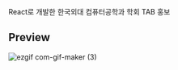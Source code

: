 React로 개발한 한국외대 컴퓨터공학과 학회 TAB 홍보

## Preview  
![ezgif com-gif-maker (3)](https://user-images.githubusercontent.com/62490238/109424297-77ab6800-7a26-11eb-96ea-9949895e55d5.gif)
